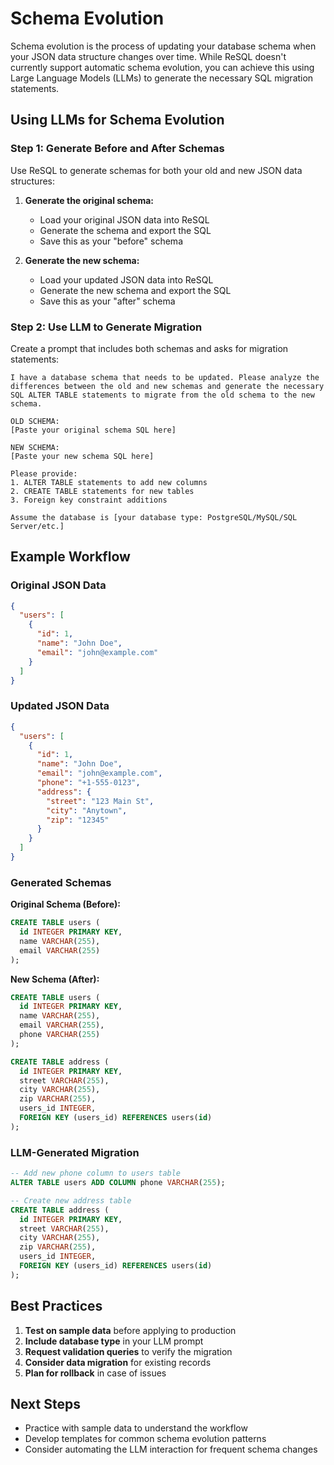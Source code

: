# Schema Evolution

Schema evolution is the process of updating your database schema when your JSON data structure changes over time. While ReSQL doesn't currently support automatic schema evolution, you can achieve this using Large Language Models (LLMs) to generate the necessary SQL migration statements.

## Using LLMs for Schema Evolution

### Step 1: Generate Before and After Schemas

Use ReSQL to generate schemas for both your old and new JSON data structures:

1. **Generate the original schema:**
   - Load your original JSON data into ReSQL
   - Generate the schema and export the SQL
   - Save this as your "before" schema

2. **Generate the new schema:**
   - Load your updated JSON data into ReSQL
   - Generate the new schema and export the SQL
   - Save this as your "after" schema

### Step 2: Use LLM to Generate Migration

Create a prompt that includes both schemas and asks for migration statements:

```
I have a database schema that needs to be updated. Please analyze the differences between the old and new schemas and generate the necessary SQL ALTER TABLE statements to migrate from the old schema to the new schema.

OLD SCHEMA:
[Paste your original schema SQL here]

NEW SCHEMA:
[Paste your new schema SQL here]

Please provide:
1. ALTER TABLE statements to add new columns
2. CREATE TABLE statements for new tables
3. Foreign key constraint additions

Assume the database is [your database type: PostgreSQL/MySQL/SQL Server/etc.]
```

## Example Workflow

### Original JSON Data
```json
{
  "users": [
    {
      "id": 1,
      "name": "John Doe",
      "email": "john@example.com"
    }
  ]
}
```

### Updated JSON Data
```json
{
  "users": [
    {
      "id": 1,
      "name": "John Doe",
      "email": "john@example.com",
      "phone": "+1-555-0123",
      "address": {
        "street": "123 Main St",
        "city": "Anytown",
        "zip": "12345"
      }
    }
  ]
}
```

### Generated Schemas

**Original Schema (Before):**
```sql
CREATE TABLE users (
  id INTEGER PRIMARY KEY,
  name VARCHAR(255),
  email VARCHAR(255)
);
```

**New Schema (After):**
```sql
CREATE TABLE users (
  id INTEGER PRIMARY KEY,
  name VARCHAR(255),
  email VARCHAR(255),
  phone VARCHAR(255)
);

CREATE TABLE address (
  id INTEGER PRIMARY KEY,
  street VARCHAR(255),
  city VARCHAR(255),
  zip VARCHAR(255),
  users_id INTEGER,
  FOREIGN KEY (users_id) REFERENCES users(id)
);
```

### LLM-Generated Migration
```sql
-- Add new phone column to users table
ALTER TABLE users ADD COLUMN phone VARCHAR(255);

-- Create new address table
CREATE TABLE address (
  id INTEGER PRIMARY KEY,
  street VARCHAR(255),
  city VARCHAR(255),
  zip VARCHAR(255),
  users_id INTEGER,
  FOREIGN KEY (users_id) REFERENCES users(id)
);
```

## Best Practices

1. **Test on sample data** before applying to production
2. **Include database type** in your LLM prompt
3. **Request validation queries** to verify the migration
4. **Consider data migration** for existing records
5. **Plan for rollback** in case of issues

## Next Steps

- Practice with sample data to understand the workflow
- Develop templates for common schema evolution patterns
- Consider automating the LLM interaction for frequent schema changes
